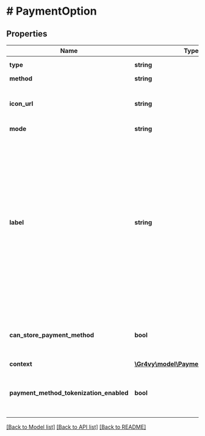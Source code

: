 # # PaymentOption

## Properties

Name | Type | Description | Notes
------------ | ------------- | ------------- | -------------
**type** | **string** | &#x60;payment-option&#x60;. | [optional]
**method** | **string** |  | [optional]
**icon_url** | **string** | An icon to display for the payment option. | [optional]
**mode** | **string** |  | [optional]
**label** | **string** | A label that describes this payment option. This label is returned in the language defined by the &#x60;locale&#x60; query parameter. The label can be used to display a list of payment options to the buyer in their language. | [optional]
**can_store_payment_method** | **bool** | A flag to indicate if storing the payment method is supported. | [optional]
**context** | [**\Gr4vy\model\PaymentOptionContext**](PaymentOptionContext.md) |  | [optional]
**payment_method_tokenization_enabled** | **bool** | A flag to indicate if storing the payment method is enabled. | [optional]

[[Back to Model list]](../../README.md#models) [[Back to API list]](../../README.md#endpoints) [[Back to README]](../../README.md)
